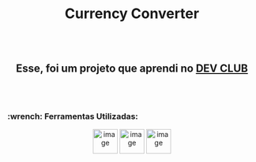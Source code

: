 <h1 align="center">Currency Converter</h1>
<br>
<br>
<h2 align="center">Esse, foi um projeto que aprendi no <a href="https://rodolfomori.com.br/devclub">DEV CLUB</a> </h2>
<br>
<br>
<h3> :wrench: Ferramentas Utilizadas:</h3>
<p align="center"> <img  alt="image" src="https://github.com/user-attachments/assets/bc65fa18-1345-4a14-9667-b9e9d9735716" width="50px" />

<img  alt="image" src="https://github.com/user-attachments/assets/ec9813fa-ff54-4220-b264-cb7780fa799f" width="50px" />
<img  alt="image" src="https://github.com/user-attachments/assets/fb28061a-3bb6-4a8d-8a3b-dadbd0c71d6e" width="50px"/> 
</p>

